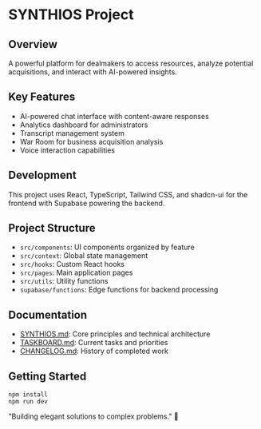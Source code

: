 
# SYNTHIOS Project

## Overview
A powerful platform for dealmakers to access resources, analyze potential acquisitions, and interact with AI-powered insights.

## Key Features
- AI-powered chat interface with content-aware responses
- Analytics dashboard for administrators
- Transcript management system
- War Room for business acquisition analysis
- Voice interaction capabilities

## Development
This project uses React, TypeScript, Tailwind CSS, and shadcn-ui for the frontend with Supabase powering the backend.

## Project Structure
- `src/components`: UI components organized by feature
- `src/context`: Global state management
- `src/hooks`: Custom React hooks
- `src/pages`: Main application pages
- `src/utils`: Utility functions
- `supabase/functions`: Edge functions for backend processing

## Documentation
- [SYNTHIOS.md](./SYNTHIOS.md): Core principles and technical architecture
- [TASKBOARD.md](./TASKBOARD.md): Current tasks and priorities
- [CHANGELOG.md](./CHANGELOG.md): History of completed work

## Getting Started
```
npm install
npm run dev
```

"Building elegant solutions to complex problems." 🚀
